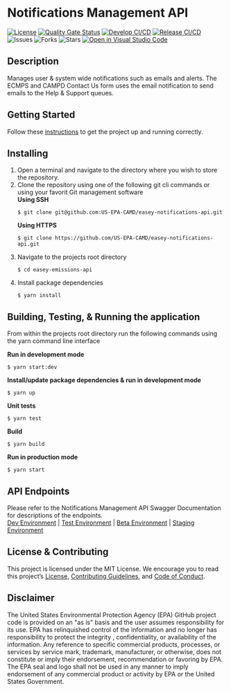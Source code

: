 # Notifications Management API

[![License](https://img.shields.io/github/license/US-EPA-CAMD/easey-notifications-api)](https://github.com/US-EPA-CAMD/easey-notifications-api/blob/develop/LICENSE)
[![Quality Gate Status](https://sonarcloud.io/api/project_badges/measure?project=US-EPA-CAMD_easey-notifications-api&metric=alert_status)](https://sonarcloud.io/dashboard?id=US-EPA-CAMD_easey-notifications-api)
[![Develop CI/CD](https://github.com/US-EPA-CAMD/easey-notifications-api/workflows/Develop%20Branch%20Workflow/badge.svg)](https://github.com/US-EPA-CAMD/easey-notifications-api/actions)
[![Release CI/CD](https://github.com/US-EPA-CAMD/easey-notifications-api/workflows/Release%20Branch%20Workflow/badge.svg)](https://github.com/US-EPA-CAMD/easey-notifications-api/actions)
![Issues](https://img.shields.io/github/issues/US-EPA-CAMD/easey-notifications-api)
![Forks](https://img.shields.io/github/forks/US-EPA-CAMD/easey-notifications-api)
![Stars](https://img.shields.io/github/stars/US-EPA-CAMD/easey-notifications-api)
[![Open in Visual Studio Code](https://open.vscode.dev/badges/open-in-vscode.svg)](https://open.vscode.dev/US-EPA-CAMD/easey-notifications-api)

## Description
Manages user & system wide notifications such as emails and alerts. The ECMPS and CAMPD Contact Us form uses the email notification to send emails to the Help & Support queues.

## Getting Started
Follow these [instructions](https://github.com/US-EPA-CAMD/devops/blob/master/GETTING-STARTED.md) to get the project up and running correctly.

## Installing
1. Open a terminal and navigate to the directory where you wish to store the repository.
2. Clone the repository using one of the following git cli commands or using your favorit Git management software<br>
    **Using SSH**
    ```
    $ git clone git@github.com:US-EPA-CAMD/easey-notifications-api.git
    ```
    **Using HTTPS**
    ```
    $ git clone https://github.com/US-EPA-CAMD/easey-notifications-api.git
    ```
3. Navigate to the projects root directory
    ```
    $ cd easey-emissions-api
    ```
4. Install package dependencies
    ```
    $ yarn install
    ```

## Building, Testing, & Running the application
From within the projects root directory run the following commands using the yarn command line interface

**Run in development mode**
```
$ yarn start:dev
```

**Install/update package dependencies & run in development mode**
```
$ yarn up
```

**Unit tests**
```
$ yarn test
```

**Build**
```
$ yarn build
```

**Run in production mode**
```
$ yarn start
```

## API Endpoints
Please refer to the Notifications Management API Swagger Documentation for descriptions of the endpoints.<br>
[Dev Environment](https://api.epa.gov/easey/dev/notifications-mgmt/swagger/) | [Test Environment](https://api.epa.gov/easey/test/notifications-mgmt/swagger/) | [Beta Environment](https://api.epa.gov/easey/beta/notifications-mgmt/swagger/) | [Staging Environment](https://api.epa.gov/easey/staging/notifications-mgmt/swagger/)

## License & Contributing
This project is licensed under the MIT License. We encourage you to read this project’s [License](LICENSE), [Contributing Guidelines](CONTRIBUTING.md), and [Code of Conduct](CODE-OF-CONDUCT.md).

## Disclaimer
The United States Environmental Protection Agency (EPA) GitHub project code is provided on an "as is" basis and the user assumes responsibility for its use. EPA has relinquished control of the information and no longer has responsibility to protect the integrity , confidentiality, or availability of the information. Any reference to specific commercial products, processes, or services by service mark, trademark, manufacturer, or otherwise, does not constitute or imply their endorsement, recommendation or favoring by EPA. The EPA seal and logo shall not be used in any manner to imply endorsement of any commercial product or activity by EPA or the United States Government.